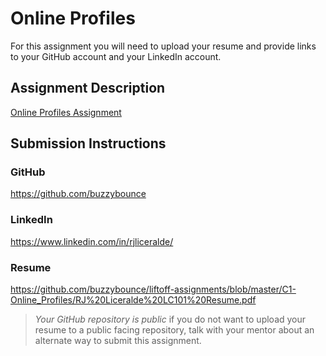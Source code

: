 # Online Profiles
For this assignment you will need to upload your resume and provide links to your GitHub account and your LinkedIn account.

## Assignment Description
[Online Profiles Assignment](https://education.launchcode.org/liftoff/modules/assignments/online-profiles)

## Submission Instructions
 
### GitHub
https://github.com/buzzybounce
 
### LinkedIn
https://www.linkedin.com/in/rjliceralde/

### Resume

https://github.com/buzzybounce/liftoff-assignments/blob/master/C1-Online_Profiles/RJ%20Liceralde%20LC101%20Resume.pdf

> *Your GitHub repository is public* if you do not want to upload your resume to a public facing repository, talk with your mentor about an alternate way to submit this assignment.
